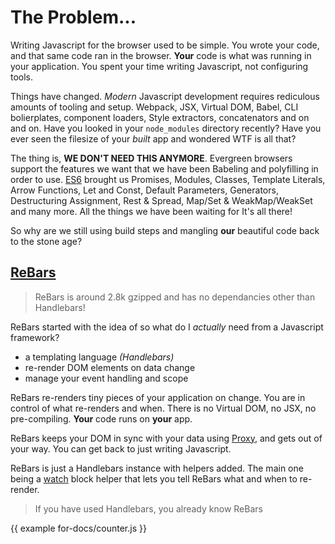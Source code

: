 # The Problem...

Writing Javascript for the browser used to be simple. You wrote your code, and that same code ran in the browser. **Your** code is what was running in your application. You spent your time writing Javascript, not configuring tools.

Things have changed. _Modern_ Javascript development requires rediculous amounts of tooling and setup. Webpack, JSX, Virtual DOM, Babel, CLI bolierplates, component loaders, Style extractors, concatenators and on and on. Have you looked in your `node_modules` directory recently? Have you ever seen the filesize of your _built_ app and wondered WTF is all that?

The thing is, **WE DON'T NEED THIS ANYMORE**. Evergreen browsers support the features we want that we have been Babeling and polyfilling in order to use. [ES6](https://caniuse.com/#feat=es6) brought us Promises, Modules, Classes, Template Literals, Arrow Functions, Let and Const, Default Parameters, Generators, Destructuring Assignment, Rest & Spread, Map/Set & WeakMap/WeakSet and many more. All the things we have been waiting for It's all there!

So why are we still using build steps and mangling **our** beautiful code back to the stone age?

## [ReBars](#rebars)
> ReBars is around 2.8k gzipped and has no dependancies other than Handlebars!

ReBars started with the idea of so what do I _actually_ need from a Javascript framework?

- a templating language _(Handlebars)_
- re-render DOM elements on data change
- manage your event handling and scope

ReBars re-renders tiny pieces of your application on change. You are in control of what re-renders and when. There is no Virtual DOM, no JSX, no pre-compiling. **Your** code runs on **your** app.

ReBars keeps your DOM in sync with your data using [Proxy](https://developer.mozilla.org/en-US/docs/Web/JavaScript/Reference/Global_Objects/Proxy), and gets out of your way. You can get back to just writing Javascript.

ReBars is just a Handlebars instance with helpers added. The main one being a [watch](#the-watch-helper) block helper that lets you tell ReBars what and when to re-render.

> If you have used Handlebars, you already know ReBars

{{ example for-docs/counter.js }}
